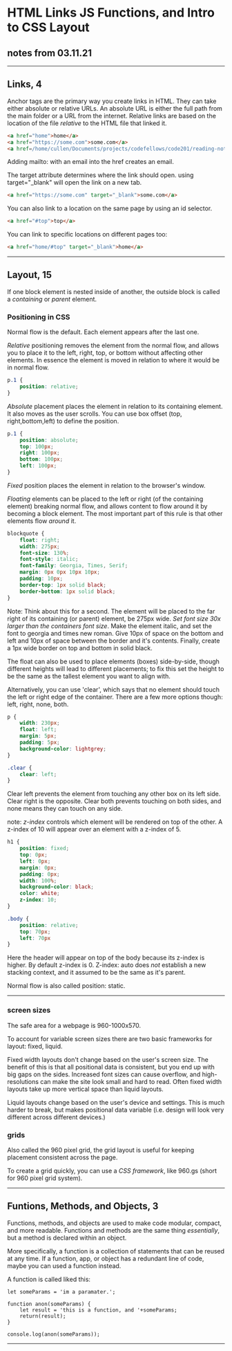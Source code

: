 # HTML Links JS Functions, and Intro to CSS Layout

## notes from 03.11.21

----

## Links, 4

Anchor tags are the primary way you create links in HTML. They can take either absolute or relative URLs. An absolute URL is either the full path from the main folder or a URL from the internet. Relative links are based on the location of the file *relative* to the HTML file that linked it.

````HTML
<a href="home">home</a>
<a href="https://some.com">some.com</a>
<a href=/home/cullen/Documents/projects/codefellows/code201/reading-notes/code201-04.md>links</a>
````

Adding mailto: with an email into the href creates an email.

The target attribute determines where the link should open. using target="_blank" will open the link on a new tab.

````HTML
<a href="https://some.com" target="_blank">some.com</a>
````

You can also link to a location on the same page by using an id selector.

````HTML
<a href="#top">top</a>
````

You can link to specific locations on different pages too:

````HTML
<a href="home/#top" target="_blank">home</a>
````

----

## Layout, 15

If one block element is nested inside of another, the outside block is called a *containing* or *parent* element.

### Positioning in CSS

Normal flow is the default. Each element appears after the last one.

*Relative* positioning removes the element from the normal flow, and allows you to place it to the left, right, top, or bottom without affecting other elements. In essence the element is moved in relation to where it would be in normal flow.

````CSS 
p.1 {
    position: relative;
}
````

*Absolute* placement places the element in relation to its containing element. It also moves as the user scrolls. You can use box offset (top, right,bottom,left) to define the position.

````CSS
p.1 {
    position: absolute;
    top: 100px;
    right: 100px;
    bottom: 100px;
    left: 100px;
}
````

*Fixed* position places the element in relation to the browser's window.

*Floating* elements can be placed to the left or right (of the containing element) breaking normal flow, and allows content to flow around it by becoming a block element. The most important part of this rule is that other elements flow *around* it. 

````CSS
blockquote {
    float: right;
    width: 275px;
    font-size: 130%;
    font-style: italic;
    font-family: Georgia, Times, Serif;
    margin: 0px 0px 10px 10px;
    padding: 10px;
    border-top: 1px solid black;
    border-bottom: 1px solid black; 
}
````

Note: Think about this for a second. The element will be placed to the far right of its containing (or parent) element, be 275px wide. *Set font size 30x larger than the containers font size*. Make the element italic, and set the font to georgia and times new roman. Give 10px of space on the bottom and left and 10px of space between the border and it's contents. Finally, create a 1px wide border on top and bottom in solid black.

The float can also be used to place elements (boxes) side-by-side, though different heights will lead to different placements; to fix this set the height to be the same as the tallest element you want to align with.

Alternatively, you can use 'clear', which says that no element should touch the left or right edge of the container. There are a few more options though: left, right, none, both.

````CSS
p {
    width: 230px;
    float: left;
    margin: 5px;
    padding: 5px;
    background-color: lightgrey;
}

.clear {
    clear: left;
}
````

Clear left prevents the element from touching any other box on its left side. Clear right is the opposite. Clear both prevents touching on both sides, and none means they can touch on any side.

note: *z-index* controls which element will be rendered on top of the other. A z-index of 10 will appear over an element with a z-index of 5.

````CSS
h1 {
    position: fixed;
    top: 0px;
    left: 0px;
    margin: 0px;
    padding: 0px;
    width: 100%;
    background-color: black;
    color: white;
    z-index: 10;
}

.body {
    position: relative;
    top: 70px;
    left: 70px
}
````

Here the header will appear on top of the body because its z-index is higher. By default z-index is 0. Z-index: auto does *not* establish a new stacking context, and it assumed to be the same as it's parent.

Normal flow is also called position: static.

----

### screen sizes

The safe area for a webpage is 960-1000x570. 

To account for variable screen sizes there are two basic frameworks for layout: fixed, liquid. 

Fixed width layouts don't change based on the user's screen size. The benefit of this is that all positional data is consistent, but you end up with big gaps on the sides. Increased font sizes can cause overflow, and high-resolutions can make the site look small and hard to read. Often fixed width layouts take up more vertical space than liquid layouts.

Liquid layouts change based on the user's device and settings. This is much harder to break, but makes positional data variable (i.e. design will look very different across different devices.)

### grids

Also called the 960 pixel grid, the grid layout is useful for keeping placement consistent across the page.

To create a grid quickly, you can use a *CSS framework*, like 960.gs (short for 960 pixel grid system).

----

## Funtions, Methods, and Objects, 3

Functions, methods, and objects are used to make code modular, compact, and more readable. Functions and methods are the same thing *essentially*, but a method is declared within an object. 

More specifically, a function is a collection of statements that can be reused at any time. If a function, app, or object has a redundant line of code, maybe you can used a function instead. 

A function is called liked this:

````JS
let someParams = 'im a paramater.';

function anon(someParams) {
    let result = 'this is a function, and '+someParams; 
    return(result);
}

console.log(anon(someParams));
````

----

##